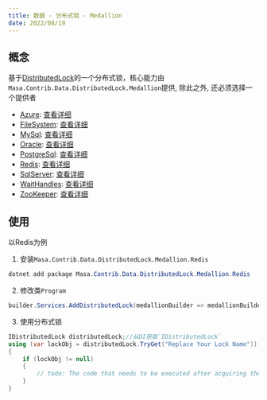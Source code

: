 ```yaml
---
title: 数据 - 分布式锁 - Medallion
date: 2022/08/19
---
```


## 概念

基于[DistributedLock](https://github.com/madelson/DistributedLock)的一个分布式锁，核心能力由`Masa.Contrib.Data.DistributedLock.Medallion`提供, 除此之外, 还必须选择一个提供者

* [Azure](https://www.nuget.org/packages/Masa.Contrib.Data.DistributedLock.Medallion.Azure): [查看详细](/framework/contribs/data/distributed-lock/medallion/azure)
* [FileSystem](https://www.nuget.org/packages/Masa.Contrib.Data.DistributedLock.Medallion.FileSystem): [查看详细](/framework/contribs/data/distributed-lock/medallion/file-system)
* [MySql](https://www.nuget.org/packages/Masa.Contrib.Data.DistributedLock.Medallion.MySql): [查看详细](/framework/contribs/data/distributed-lock/medallion/mysql)
* [Oracle](https://www.nuget.org/packages/Masa.Contrib.Data.DistributedLock.Medallion.Oracle): [查看详细](/framework/contribs/data/distributed-lock/medallion/oracle)
* [PostgreSql](https://www.nuget.org/packages/Masa.Contrib.Data.DistributedLock.Medallion.PostgreSql): [查看详细](/framework/contribs/data/distributed-lock/medallion/postgre-sql)
* [Redis](https://www.nuget.org/packages/Masa.Contrib.Data.DistributedLock.Medallion.Redis): [查看详细](/framework/contribs/data/distributed-lock/medallion/redis)
* [SqlServer](https://www.nuget.org/packages/Masa.Contrib.Data.DistributedLock.Medallion.SqlServer): [查看详细](/framework/contribs/data/distributed-lock/medallion/sql-server)
* [WaitHandles](https://www.nuget.org/packages/Masa.Contrib.Data.DistributedLock.Medallion.WaitHandles): [查看详细](/framework/contribs/data/distributed-lock/medallion/wait-handles)
* [ZooKeeper](https://www.nuget.org/packages/Masa.Contrib.Data.DistributedLock.Medallion.ZooKeeper): [查看详细](/framework/contribs/data/distributed-lock/medallion/zoo-keeper)

## 使用

以Redis为例

1. 安装`Masa.Contrib.Data.DistributedLock.Medallion.Redis`

``` powershell
dotnet add package Masa.Contrib.Data.DistributedLock.Medallion.Redis
```

2. 修改类`Program`

``` C#
builder.Services.AddDistributedLock(medallionBuilder => medallionBuilder.UseRedis("127.0.0.1:6379"));
```

3. 使用分布式锁

``` C#
IDistributedLock distributedLock;//从DI获取`IDistributedLock`
using (var lockObj = distributedLock.TryGet("Replace Your Lock Name"))
{
    if (lockObj != null)
    {
        // todo: The code that needs to be executed after acquiring the distributed lock
    }
}
```